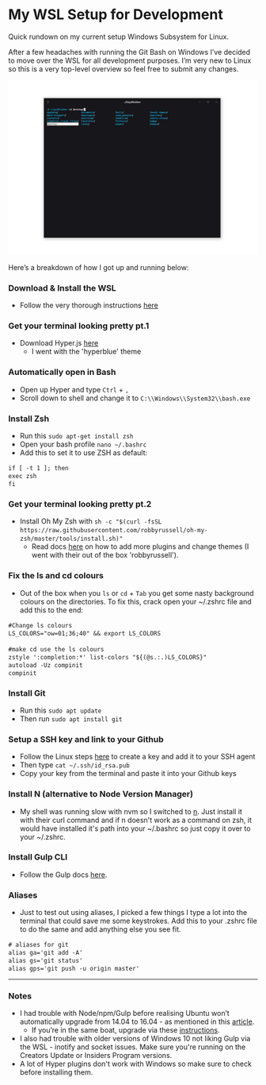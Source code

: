 # My WSL Setup for Development
Quick rundown on my current setup  Windows Subsystem for Linux.


After a few headaches with running the Git Bash on Windows I’ve decided to move over the WSL for all development purposes. I’m very new to Linux so this is a very top-level overview so feel free to submit any changes.

![Shell Screenshot](shell.png "Shell Screenshot")

Here’s a breakdown of how I got up and running below:



### Download & Install the WSL
- Follow the very thorough instructions [here](https://msdn.microsoft.com/en-au/commandline/wsl/install_guide)


### Get your terminal looking pretty pt.1
- Download Hyper.js [here](https://hyper.is/)
  - I went with the 'hyperblue' theme


### Automatically open in Bash
- Open up Hyper and type `Ctrl` + `,`
- Scroll down to shell and change it to `C:\\Windows\\System32\\bash.exe`


### Install Zsh
- Run this `sudo apt-get install zsh`
- Open your bash profile `nano ~/.bashrc`
- Add this to set it to use ZSH as default:
```
if [ -t 1 ]; then
exec zsh
fi
```

### Get your terminal looking pretty pt.2
- Install Oh My Zsh with `sh -c "$(curl -fsSL https://raw.githubusercontent.com/robbyrussell/oh-my-zsh/master/tools/install.sh)"`
  - Read docs [here](https://github.com/robbyrussell/oh-my-zsh) on how to add more plugins and change themes (I went with their out of the box 'robbyrussell').

### Fix the ls and cd colours
- Out of the box when you `ls` or `cd` + `Tab` you get some nasty background colours on the directories. To fix this, crack open your ~/.zshrc file and add this to the end:
```
#Change ls colours
LS_COLORS="ow=01;36;40" && export LS_COLORS

#make cd use the ls colours
zstyle ':completion:*' list-colors "${(@s.:.)LS_COLORS}"
autoload -Uz compinit
compinit
```

### Install Git
- Run this `sudo apt update`
- Then run `sudo apt install git`


### Setup a SSH key and link to your Github
- Follow the Linux steps [here](https://help.github.com/articles/generating-a-new-ssh-key-and-adding-it-to-the-ssh-agent/#platform-linux) to create a key and add it to your SSH agent
- Then type `cat ~/.ssh/id_rsa.pub`
- Copy your key from the terminal and paste it into your Github keys



### Install N (alternative to Node Version Manager)
- My shell was running slow with nvm so I switched to [n](https://github.com/mklement0/n-install). Just install it with their curl command and if n doesn't work as a command on zsh, it would have installed it's path into your ~/.bashrc so just copy it over to your ~/.zshrc.



### Install Gulp CLI
- Follow the Gulp docs [here](https://github.com/gulpjs/gulp/blob/master/docs/getting-started.md).

### Aliases
- Just to test out using aliases, I picked a few things I type a lot into the terminal that could save me some keystrokes. Add this to your .zshrc file to do the same and add anything else you see fit.
```
# aliases for git
alias ga='git add -A'
alias gs='git status'
alias gps='git push -u origin master'
```
---

### Notes
- I had trouble with Node/npm/Gulp before realising Ubuntu won’t automatically upgrade from 14.04 to 16.04 - as mentioned in this [article](https://blogs.msdn.microsoft.com/commandline/2017/04/11/windows-10-creators-update-whats-new-in-bashwsl-windows-console/).
  - If you’re in the same boat, upgrade via these [instructions](https://help.ubuntu.com/lts/serverguide/installing-upgrading.html).
- I also had trouble with older versions of Windows 10 not liking Gulp via the WSL - inotify and socket issues. Make sure you're running on the Creators Update or Insiders Program versions.
- A lot of Hyper plugins don't work with Windows so make sure to check before installing them.

